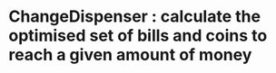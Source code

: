 # ChangeDispenser : calculate the optimised set of bills and coins to reach a given amount of money
